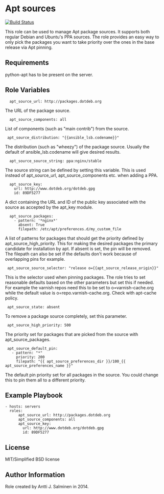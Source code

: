 Apt sources
=========

[![Build Status](https://travis-ci.org/ajsalminen/ansible-role-apt_sources.svg?branch=master)](https://travis-ci.org/ajsalminen/ansible-role-apt_sources)


This role can be used to manage Apt package sources. It supports both regular
Debian and Ubuntu's PPA sources. The role provides an easy way to only pick the
packages you want to take priority over the ones in the base release via Apt
pinning.

Requirements
------------

python-apt has to be present on the server.

Role Variables
--------------

      apt_source_url: http://packages.dotdeb.org

The URL of the package source.

      apt_source_components: all

List of components (such as "main contrib") from the source.

     apt_source_distribution: "{{ansible_lsb.codename}}"

The distribution (such as "wheezy") of the package source. Usually the default of
ansible_lsb.codename will give desired results.

      apt_source_source_string: ppa:nginx/stable

The source string can be defined by setting this variable. This is used instead
of apt_source_url, apt_source_components etc. when adding a PPA.

      apt_source_key:
        url: http://www.dotdeb.org/dotdeb.gpg
        id: 89DF5277

A dict containing the URL and ID of the public key associated with the source
as accepted by the apt_key module.

      apt_source_packages:
        - pattern: '*nginx*'
          absent: True
          filepath: /etc/apt/preferences.d/my_custom_file

A list of patterns for packages that should get the priority defined by
apt_source_high_priority. This for making the desired packages the primary
candidate for installation by apt. If absent is set, the pin will be removed.
The filepath can also be set if the defaults don't work because of overlapping
pins for example.

     apt_source_source_selector: "release o={{apt_source_release_origin}}"

This is the selector used when pinning packages. The role tries to set
reasonable defaults based on the other parameters but set this if needed. For
example the varnish repos need this to be set to o=varnish-cache.org while the
default value is o=repo.varnish-cache.org. Check with apt-cache policy.

     apt_source_state: absent

To remove a package source completely, set this parameter.

     apt_source_high_priority: 500

The priority set for packages that are picked from the source with
apt_source_packages.

     apt_source_default_pin:
       - pattern: "*"
         priority: 200
         filepath: "{{ apt_source_preferences_dir }}/100_{{ apt_source_preferences_name }}"

The default pin priority set for all packages in the source. You could change
this to pin them all to a different priority.

Example Playbook
----------------

    - hosts: servers
      roles:
          apt_source_url: http://packages.dotdeb.org
          apt_source_components: all
          apt_source_key:
            url: http://www.dotdeb.org/dotdeb.gpg
            id: 89DF5277

License
-------

MIT/Simplified BSD license

Author Information
------------------

Role created by Antti J. Salminen in 2014.
